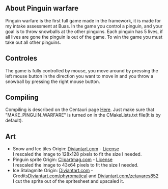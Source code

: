 ## About Pinguin warfare

Pinguin warfare is the first full game made in the framework, it is made for my intake assessment at Buas.
In the game you control a pinguin, and your goal is to throw snowballs at the other pinguins.
Each pinguin has 5 lives, if all lives are gone the pinguin is out of the game.
To win the game you must take out all other pinguins.

## Controles

The game is fully controlled by mouse, you move around by pressing the left mouse button in the direction you want to move in 
and you throw a snowball by pressing the right mouse button.

## Compiling

Compiling is described on the Centauri page [Here](https://github.com/MBakels/Centauri_Framework).
Just make sure that "MAKE_PINGUIN_WARFARE" is turned on in the CMakeLists.txt file(It is by default).

## Art
- Snow and Ice tiles Origin: [Diviantart.com](https://www.deviantart.com/polygonixgames/art/Tileset-four-basic-outdoor-tiles-662263802) - [License](https://creativecommons.org/licenses/by-sa/3.0/)<br/>
I rescaled the image to 128x128 pixels to fit the size I needed.
- Pinguin sprite Origin: [Clipartmag.com](http://clipartmag.com/baby-penguin-clipart#baby-penguin-clipart-29.png) - [License](https://creativecommons.org/licenses/by-nc/4.0/)<br/>
I rescaled the image to 43x64 pixels to fit the size I needed.
- Ice Stalagmite Origin: [Diviantart.com](https://www.deviantart.com/phyromatical/art/DoT-Day19-Mixed-Cave-Tileset-652113677) - Credits[Diviantart.com/phyromatical](https://www.deviantart.com/phyromatical) and [Diviantart.com/zetavares852](https://www.deviantart.com/zetavares852)<br/>
I cut the sprite out of the spritesheet and upscaled it.